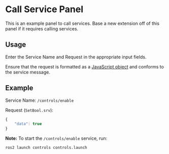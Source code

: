 # Call Service Panel
This is an example panel to call services. Base a new extension off of this panel if it requires calling services.

## Usage
Enter the Service Name and Request in the appropriate input fields.

Ensure that the request is formatted as a [JavaScript object](https://developer.mozilla.org/en-US/docs/Learn/JavaScript/Objects/JSON#json_structure) and conforms to the service message.

## Example
Service Name: `/controls/enable`

Request (`SetBool.srv`):
```js
{
    "data": true
}
```

**Note:** To start the `/controls/enable` service, run:
```bash
ros2 launch controls controls.launch
```